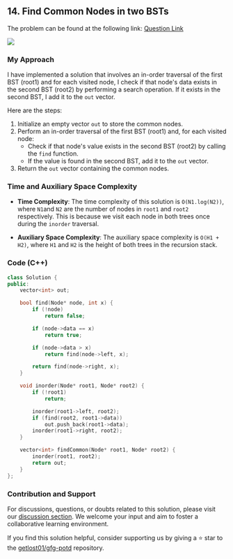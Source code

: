 ## 14. Find Common Nodes in two BSTs
The problem can be found at the following link: [Question Link](https://practice.geeksforgeeks.org/problems/print-common-nodes-in-bst/1)

![](https://badgen.net/badge/Level/Easy/green)

### My Approach

I have implemented a solution that involves an in-order traversal of the first BST (root1) and for each visited node, I check if that node's data exists in the second BST (root2) by performing a search operation. If it exists in the second BST, I add it to the `out` vector.

Here are the steps:

1. Initialize an empty vector `out` to store the common nodes.
2. Perform an in-order traversal of the first BST (root1) and, for each visited node:
   - Check if that node's value exists in the second BST (root2) by calling the `find` function.
   - If the value is found in the second BST, add it to the `out` vector.
3. Return the `out` vector containing the common nodes.

### Time and Auxiliary Space Complexity

- **Time Complexity**: The time complexity of this solution is `O(N1.log(N2))`, where `N1`and `N2` are the number of nodes in `root1` and `root2` respectively. This is because we visit each node in both trees once during the `inorder` traversal.

- **Auxiliary Space Complexity**: The auxiliary space complexity is `O(H1 + H2)`, where `H1` and `H2`  is the height of both trees in the recursion stack.

### Code (C++)
```cpp
class Solution {
public:
    vector<int> out;

    bool find(Node* node, int x) {
        if (!node)
            return false;

        if (node->data == x)
            return true;

        if (node->data > x)
            return find(node->left, x);

        return find(node->right, x);
    }

    void inorder(Node* root1, Node* root2) {
        if (!root1)
            return;

        inorder(root1->left, root2);
        if (find(root2, root1->data))
            out.push_back(root1->data);
        inorder(root1->right, root2);
    }

    vector<int> findCommon(Node* root1, Node* root2) {
        inorder(root1, root2);
        return out;
    }
};
```

### Contribution and Support

For discussions, questions, or doubts related to this solution, please visit our [discussion section](https://github.com/getlost01/gfg-potd/discussions). We welcome your input and aim to foster a collaborative learning environment.

If you find this solution helpful, consider supporting us by giving a ⭐ star to the [getlost01/gfg-potd](https://github.com/getlost01/gfg-potd) repository.